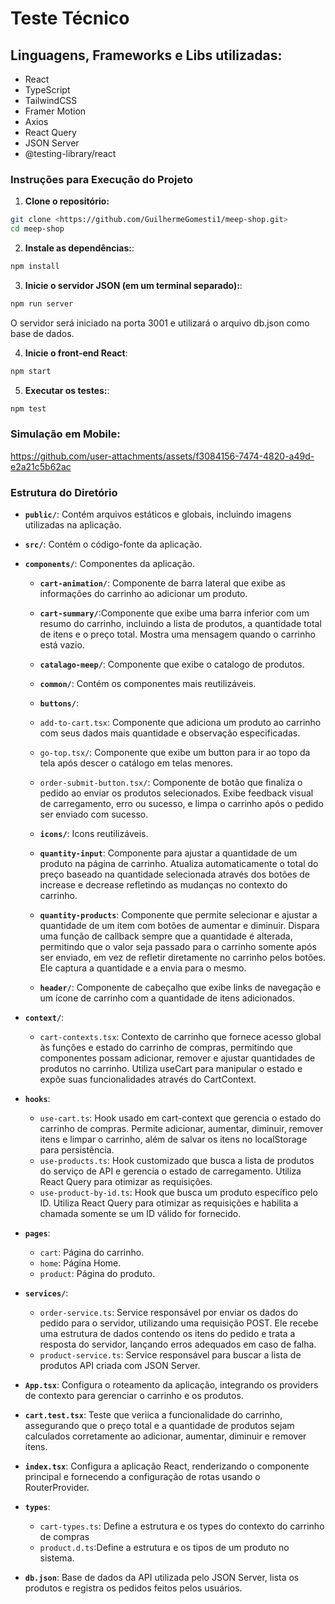 # Teste Técnico

## Linguagens, Frameworks e Libs utilizadas:

- React
- TypeScript
- TailwindCSS
- Framer Motion
- Axios
- React Query
- JSON Server
- @testing-library/react

### Instruções para Execução do Projeto

1. **Clone o repositório:**

```bash
git clone <https://github.com/GuilhermeGomesti1/meep-shop.git>
cd meep-shop
```

2. **Instale as dependências:**:

```bash
npm install
```

3. **Inicie o servidor JSON (em um terminal separado):**:

```bash
npm run server
```

O servidor será iniciado na porta 3001 e utilizará o arquivo db.json como base de dados.

4. **Inicie o front-end React**:

```bash
npm start
```

5. **Executar os testes:**:

```bash
npm test
```

### Simulação em Mobile:

https://github.com/user-attachments/assets/f3084156-7474-4820-a49d-e2a21c5b62ac

### Estrutura do Diretório

- **`public/`**: Contém arquivos estáticos e globais, incluindo imagens utilizadas na aplicação.
- **`src/`**: Contém o código-fonte da aplicação.
- **`components/`**: Componentes da aplicação.

  - **`cart-animation/`**: Componente de barra lateral que exibe as informações do carrinho ao adicionar um produto.

  - **`cart-summary/`**:Componente que exibe uma barra inferior com um resumo do carrinho, incluindo a lista de produtos, a quantidade total de itens e o preço total. Mostra uma mensagem quando o carrinho está vazio.

  - **`catalago-meep/`**: Componente que exibe o catalogo de produtos.

  - **`common/`**: Contém os componentes mais reutilizáveis.

  - **`buttons/`**:
  - `add-to-cart.tsx`: Componente que adiciona um produto ao carrinho com seus dados mais quantidade e observação especificadas.
  - `go-top.tsx/`: Componente que exibe um button para ir ao topo da tela após descer o catálogo em telas menores.
  - `order-submit-button.tsx/`: Componente de botão que finaliza o pedido ao enviar os produtos selecionados. Exibe feedback visual de carregamento, erro ou sucesso, e limpa o carrinho após o pedido ser enviado com sucesso.

  - **`icons/`**: Icons reutilizáveis.

  - **`quantity-input`**: Componente para ajustar a quantidade de um produto na página de carrinho. Atualiza automaticamente o total do preço baseado na quantidade selecionada através dos botões de increase e decrease refletindo as mudanças no contexto do carrinho.

  - **`quantity-products`**: Componente que permite selecionar e ajustar a quantidade de um item com botões de aumentar e diminuir. Dispara uma função de callback sempre que a quantidade é alterada, permitindo que o valor seja passado para o carrinho somente após ser enviado, em vez de refletir diretamente no carrinho pelos botões. Ele captura a quantidade e a envia para o mesmo.

  - **`header/`**: Componente de cabeçalho que exibe links de navegação e um ícone de carrinho com a quantidade de itens adicionados.

- **`context/`**:

  - `cart-contexts.tsx`: Contexto de carrinho que fornece acesso global às funções e estado do carrinho de compras, permitindo que componentes possam adicionar, remover e ajustar quantidades de produtos no carrinho. Utiliza useCart para manipular o estado e expõe suas funcionalidades através do CartContext.

- **`hooks`**:

  - `use-cart.ts`: Hook usado em cart-context que gerencia o estado do carrinho de compras. Permite adicionar, aumentar, diminuir, remover itens e limpar o carrinho, além de salvar os itens no localStorage para persistência.
  - `use-products.ts`: Hook customizado que busca a lista de produtos do serviço de API e gerencia o estado de carregamento.
    Utiliza React Query para otimizar as requisições.
  - `use-product-by-id.ts`: Hook que busca um produto específico pelo ID. Utiliza React Query para otimizar as requisições e habilita a chamada somente se um ID válido for fornecido.

- **`pages`**:
  - `cart`: Página do carrinho.
  - `home`: Página Home.
  - `product`: Página do produto.
- **`services/`**:

  - `order-service.ts`: Service responsável por enviar os dados do pedido para o servidor, utilizando uma requisição POST. Ele recebe uma estrutura de dados contendo os itens do pedido e trata a resposta do servidor, lançando erros adequados em caso de falha.
  - `product-service.ts`: Service responsável para buscar a lista de produtos API criada com JSON Server.

- **`App.tsx`**: Configura o roteamento da aplicação, integrando os providers de contexto para gerenciar o carrinho e os produtos.

- **`cart.test.tsx`**: Teste que veriica a funcionalidade do carrinho, assegurando que o preço total e a quantidade de produtos sejam calculados corretamente ao adicionar, aumentar, diminuir e remover itens.

- **`index.tsx`**: Configura a aplicação React, renderizando o componente principal e fornecendo a configuração de rotas usando o RouterProvider.

- **`types`**:

  - `cart-types.ts`: Define a estrutura e os types do contexto do carrinho de compras
  - `product.d.ts`:Define a estrutura e os tipos de um produto no sistema.

- **`db.json`**: Base de dados da API utilizada pelo JSON Server, lista os produtos e registra os pedidos feitos pelos usuários.
